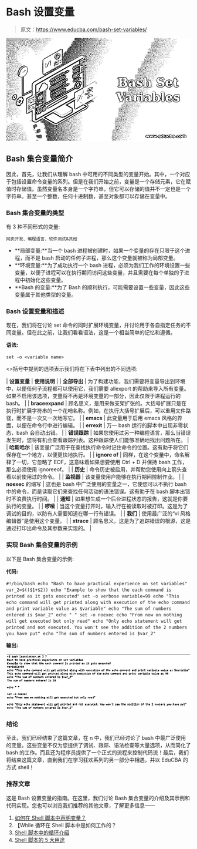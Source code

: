 # Bash 设置变量

> 原文：<https://www.educba.com/bash-set-variables/>

![Bash Set Variables](img/da0be0c0d6544ce3f4063d2260cc12ff.png)



## Bash 集合变量简介

因此，首先，让我们从理解 bash 中可用的不同类型的变量开始。其中，一个对应于包括设置命令变量的系列。但是在我们开始之前，变量是一个存储元素，它在赋值时存储值。虽然变量名本身是一个字符串，但它可以存储的值并不一定也是一个字符串。甚至一个整数，任何十进制数，甚至对象都可以存储在变量中。

### Bash 集合变量的类型

有 3 种不同形式的变量:

<small>网页开发、编程语言、软件测试&其他</small>

*   **局部变量:**当一个 bash 进程被创建时，如果一个变量的存在只限于这个进程，而不是 bash 启动的任何子进程，那么这个变量就被称为局部变量。
*   **环境变量:**为了成功执行一个 bash 进程，必须为我们工作的环境设置一些变量，以便子进程可以在执行期间访问这些变量，并且需要在每个单独的子进程中初始化这些变量。
*   **Bash 的变量:**为了 Bash 的顺利执行，可能需要设置一些变量，因此这些变量属于其他类型的变量。

### Bash 设置变量和描述

现在，我们将在讨论 set 命令的同时扩展环境变量，并讨论用于各自指定任务的不同变量。但在此之前，让我们看看语法，这是一个相当简单的记忆和遵循。

**语法:**

`set -o <variable name>`

<>括号中提到的选项表示我们将在下表中列出的不同选项:

| **设置变量** | **使用说明** |
| **全部导出** | 为了构建功能，我们需要将变量导出到环境中，以便任何子流程都可以使用它，我们需要 allexport 的帮助来导入所有变量。如果不启用该选项，变量将不再是环境变量的一部分，因此仅限于进程运行的 bash。 |
| **braceexpand** | 顾名思义，是用来做支架扩张的。大括号扩展只是在执行时扩展字符串的一个花哨名称。例如，在执行大括号扩展后，可以重用文件路径，而不是一次又一次地写它。 |
| **emacs** | 此变量用于启用 emacs 风格的界面，以便在命令行中进行编辑。 |
| **errexit** | 万一 bash 运行的脚本中出现非零状态，bash 会自动出错。 |
| **错误跟踪** | 如果您使用过另一种编程语言，那么当错误发生时，您将有机会查看跟踪列表。这种跟踪使人们能够准确地找出问题所在。 |
| **哈斯哈尔** | 该变量广泛用于在查找执行命令时记住命令的位置。这有助于将它们保存在一个地方，以便更快地执行。 |
| **ignore of** | 同样，在这个变量中，命名解释了一切，它忽略了 EOF，这意味着如果想要使用 Ctrl + D 并保持 bash 工作，那么必须使用 ignoreeof。 |
| **历史** | 命令历史被启用，并帮助您使用向上箭头查看以前使用过的命令。 |
| **监视器** | 该变量使用户能够在执行期间控制作业。 |
| **noexec** 的缩写 | 这也是 bash 中广泛使用的变量之一，它使您可以不执行 bash 中的命令，而是读取它们来查找任何活动的语法错误。这有助于在 bash 脚本出错时不浪费执行时间。 |
| **通知** | 如果想生成一个后台进程状态的报告，这就是你要执行的变量。 |
| **啰嗦** | 当这个变量打开时，输入行在被读取时被打印。这是为了调试的目的，以防有人需要知道在哪一行有错误。 |
| **我们** | 使用最广泛的“vi 风格编辑器”是使用这个变量。 |
| **xtrace** | 顾名思义，这是为了追踪错误的根源，这是通过打印出命令及其参数来实现的。 |

### 实现 Bash 集合变量的示例

以下是 Bash 集合变量的示例:

**代码:**

`#!/bin/bash
echo "Bash to have practical experience on set variables"
var_2=$(($1+$2))
echo "Example to show that the each command is printed as it gets executed"
set -o verbose
variable=99
echo "This echo command will get printed along with execution of the echo command and print variable value as $variable"
echo "The sum of numbers entered is $var_2"
echo " "
set -o noexec
echo "From now on nothing will get executed but only read"
echo "Only echo statement will get printed and not executed. You won't see the addition of the 2 numbers you have put"
echo "The sum of numbers entered is $var_2"`

**输出:**

![Bash Set Variables Example](img/33ff8d8b4b488aeaa7bd18a3abc2db5a.png)



### 结论

至此，我们已经结束了这篇文章，在 n 中，我们已经讨论了 bash 中最广泛使用的变量。这些变量不仅为您提供了调试、跟踪、语法检查等大量选项，从而简化了 bash 的工作。而且还为程序员提供了一个正式的流程来控制代码流！最后，我们将结束这篇文章，直到我们在学习狂欢系列的另一部分中相遇，并以 EduCBA 的方式 shell！

### 推荐文章

这是 Bash 设置变量的指南。在这里，我们讨论 Bash 集合变量的介绍及其示例和代码实现。您也可以浏览我们推荐的其他文章，了解更多信息——

1.  [如何在 Shell 脚本中声明变量？](https://www.educba.com/variables-in-shell-scripting/)
2.  【While 循环在 Shell 脚本中是如何工作的？
3.  [Shell 脚本中的循环介绍](https://www.educba.com/loops-in-shell-scripting/)
4.  [Shell 脚本的 5 大用途](https://www.educba.com/uses-of-shell-scripting/)





